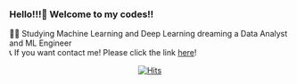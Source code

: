 ### Hello!!!👋 Welcome to my codes!!
  
👨‍💻 Studying Machine Learning and Deep Learning dreaming a Data Analyst and ML Engineer  
📞 If you want contact me! Please click the link [here](https://linktr.ee/paragonyun)!  



<div align=center>

[![Hits](https://hits.seeyoufarm.com/api/count/incr/badge.svg?url=https%3A%2F%2Fgithub.com%2Fparagonyun&count_bg=%2379C83D&title_bg=%23555555&icon=&icon_color=%23E7E7E7&title=Hello+%21%21&edge_flat=false)](https://hits.seeyoufarm.com)


</div>

